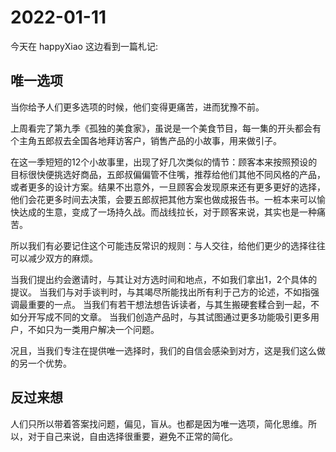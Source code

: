 # 2022-01-11

今天在 happyXiao 这边看到一篇札记:

## 唯一选项

当你给予人们更多选项的时候，他们变得更痛苦，进而犹豫不前。

上周看完了第九季《孤独的美食家》，虽说是一个美食节目，每一集的开头都会有个主角五郎叔去全国各地拜访客户，销售产品的小故事，用来做引子。

在这一季短短的12个小故事里，出现了好几次类似的情节：顾客本来按照预设的目标很快便挑选好商品，五郎叔偏偏管不住嘴，推荐给他们其他不同风格的产品，或者更多的设计方案。结果不出意外，一旦顾客会发现原来还有更多更好的选择，他们会花更多时间去决策，会要五郎叔把其他方案也做成报告书。一桩本来可以愉快达成的生意，变成了一场持久战。而战线拉长，对于顾客来说，其实也是一种痛苦。

所以我们有必要记住这个可能违反常识的规则：与人交往，给他们更少的选择往往可以减少双方的麻烦。

当我们提出约会邀请时，与其让对方选时间和地点，不如我们拿出1，2个具体的提议。
当我们与对手谈判时，与其竭尽所能找出所有利于己方的论述，不如指强调最重要的一点。
当我们有若干想法想告诉读者，与其生搬硬套糅合到一起，不如分开写成不同的文章。
当我们创造产品时，与其试图通过更多功能吸引更多用户，不如只为一类用户解决一个问题。

况且，当我们专注在提供唯一选择时，我们的自信会感染到对方，这是我们这么做的另一个优势。

## 反过来想

人们只所以带着答案找问题，偏见，盲从。也都是因为唯一选项，简化思维。所以，对于自己来说，自由选择很重要，避免不正常的简化。
